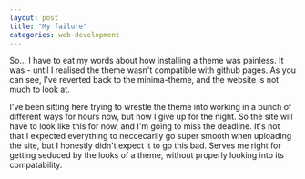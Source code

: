 ```yaml
---
layout: post
title: "My failure"
categories: web-development
---
```


So... I have to eat my words about how installing a theme was painless. It was - until I realised the theme wasn't compatible with github pages. As you can see, I've reverted back to the minima-theme, and the website is not much to look at.

I've been sitting here trying to wrestle the theme into working in a bunch of different ways for hours now, but now I give up for the night. So the site will have to look like this for now, and I'm going to miss the deadline. It's not that I expected everything to neccecarily go super smooth when uploading the site, but I honestly didn't expect it to go this bad. Serves me right for getting seduced by the looks of a theme, without properly looking into its compatability. 
